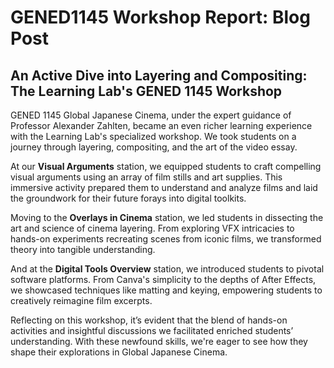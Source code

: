 # GENED1145 Workshop Report: Blog Post
## An Active Dive into Layering and Compositing: The Learning Lab's GENED 1145 Workshop

GENED 1145 Global Japanese Cinema, under the expert guidance of Professor Alexander Zahlten, became an even richer learning experience with the Learning Lab's specialized workshop. We took students on a journey through layering, compositing, and the art of the video essay.

At our **Visual Arguments** station, we equipped students to craft compelling visual arguments using an array of film stills and art supplies. This immersive activity prepared them to understand and analyze films and laid the groundwork for their future forays into digital toolkits.

Moving to the **Overlays in Cinema** station, we led students in dissecting the art and science of cinema layering. From exploring VFX intricacies to hands-on experiments recreating scenes from iconic films, we transformed theory into tangible understanding.

And at the **Digital Tools Overview** station, we introduced students to pivotal software platforms. From Canva's simplicity to the depths of After Effects, we showcased techniques like matting and keying, empowering students to creatively reimagine film excerpts.

Reflecting on this workshop, it’s evident that the blend of hands-on activities and insightful discussions we facilitated enriched students’ understanding. With these newfound skills, we're eager to see how they shape their explorations in Global Japanese Cinema.
